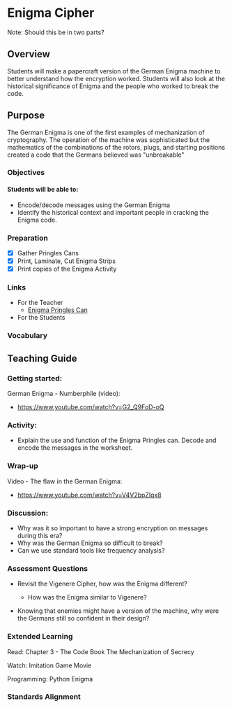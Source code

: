 # Enigma Cipher

Note:
	Should this be in two parts?

## Overview
Students will make a papercraft version of the German Enigma machine to better understand how the encryption worked.  Students will also look at the historical significance of Enigma and the people who worked to break the code.

## Purpose
The German Enigma is one of the first examples of mechanization of cryptography. The operation of the machine was sophisticated but the mathematics of the combinations of the rotors, plugs, and starting positions created a code that the Germans believed was "unbreakable"

### Objectives
#### Students will be able to:
- Encode/decode messages using the German Enigma
- Identify the historical context and important people in cracking the Enigma code.

### Preparation
- [x] Gather Pringles Cans
- [x] Print, Laminate, Cut Enigma Strips
- [x] Print copies of the Enigma Activity

### Links
- For the Teacher
	- [Enigma Pringles Can](http://makezine.com/2012/06/06/how-to-papercraft-enigma-machine/)
- For the Students

### Vocabulary

## Teaching Guide
### Getting started:
German Enigma - Numberphile (video):
- https://www.youtube.com/watch?v=G2_Q9FoD-oQ

### Activity:
- Explain the use and function of the Enigma Pringles can.  Decode and encode the messages in the worksheet.

### Wrap-up
Video - The flaw in the German Enigma:
- https://www.youtube.com/watch?v=V4V2bpZlqx8

### Discussion:
- Why was it so important to have a strong encryption on messages during this era?
- Why was the German Enigma so difficult to break?
- Can we use standard tools like frequency analysis?

### Assessment Questions
- Revisit the Vigenere Cipher, how was the Enigma different?
	- How was the Enigma similar to Vigenere?

- Knowing that enemies might have a version of the machine, why were the Germans still so confident in their design?


### Extended Learning
Read: Chapter 3 - The Code Book
The Mechanization of Secrecy

Watch: Imitation Game Movie

Programming: Python Enigma

### Standards Alignment
